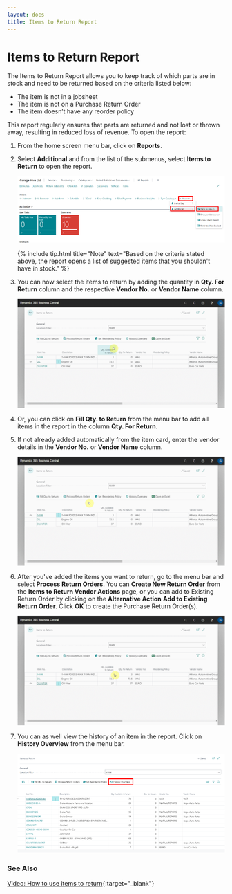 ```yaml
---
layout: docs
title: Items to Return Report 
---
```


# Items to Return Report 
The Items to Return Report allows you to keep track of which parts are in stock and need to be returned based on the criteria listed below:
- The item is not in a jobsheet
- The item is not on a Purchase Return Order
- The item doesn’t have any reorder policy

This report regularly ensures that parts are returned and not lost or thrown away, resulting in reduced loss of revenue. To open the report:

1. From the home screen menu bar, click on **Reports**.
2. Select **Additional** and from the list of the submenus, select **Items to Return** to open the report.

    ![](media/garagehive-items-to-return-report1.png)

    {% include tip.html title="Note" text="Based on the criteria stated above, the report opens a list of suggested items that you shouldn't have in stock." %}

3. You can now select the items to return by adding the quantity in **Qty. For Return** column and the respective **Vendor No.** or **Vendor Name** column.

    ![](media/garagehive-items-to-return2.gif)

4. Or, you can click on **Fill Qty. to Return** from the menu bar to add all items in the report in the column **Qty. For Return**. 
5. If not already added automatically from the item card, enter the vendor details in the **Vendor No.** or **Vendor Name** column.

    ![](media/garagehive-items-to-return3.gif)

6. After you've added the items you want to return, go to the menu bar and select **Process Return Orders**. You can **Create New Return Order** from the **Items to Return Vendor Actions** page, or you can add to Existing Return Order by clicking on the **Alternative Action** **Add to Existing Return Order**. Click **OK** to create the Purchase Return Order(s).

    ![](media/garagehive-items-to-return4.gif)

7. You can as well view the history of an item in the report. Click on **History Overview** from the menu bar.

   ![](media/garagehive-items-to-return-report5.png)

### **See Also**

[Video: How to use items to return](https://www.youtube.com/watch?v=WH-hKLISWds){:target="_blank"}

